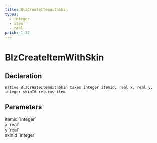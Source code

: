 ```yaml
---
title: BlzCreateItemWithSkin
types:
  - integer
  - item
  - real
patch: 1.32
---
```


# BlzCreateItemWithSkin

## Declaration

```
native BlzCreateItemWithSkin takes integer itemid, real x, real y, integer skinId returns item
```

## Parameters
<dl>
  <dt>itemid `integer`</dt>
  <dd></dd>

  <dt>x `real`</dt>
  <dd></dd>

  <dt>y `real`</dt>
  <dd></dd>

  <dt>skinId `integer`</dt>
  <dd></dd>
</dl>